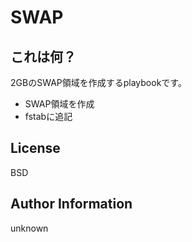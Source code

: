 SWAP
=========

## これは何？

2GBのSWAP領域を作成するplaybookです。

- SWAP領域を作成
- fstabに追記

License
-------

BSD

Author Information
------------------

unknown
